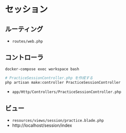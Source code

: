 # セッション

## ルーティング

- `routes/web.php`

## コントローラ

```sh
docker-compose exec workspace bash

# PracticeSessionController.php を作成する
php artisan make:controller PracticeSessionController
```

- `app/Http/Controllers/PracticeSessionController.php`

## ビュー

- `resources/views/session/practice.blade.php`
- http://localhost/session/index
